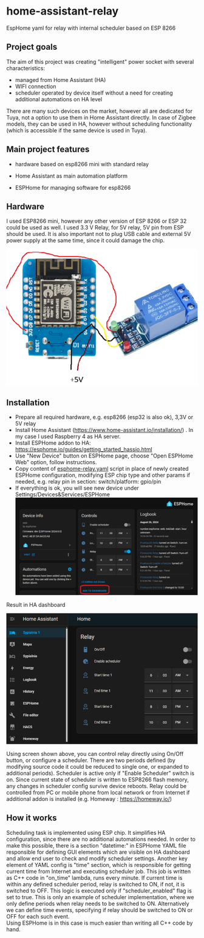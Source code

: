 # home-assistant-relay
EspHome yaml for relay with internal scheduler based on ESP 8266

## Project goals
The aim of this project was creating "intelligent" power socket with several characteristics:
- managed from Home Assistant (HA)
- WIFI connection
- scheduler operated by device itself without a need for creating additional automations on HA level

There are many such devices on the market, however all are dedicated for Tuya, not a option to use them in Home Assistant directly.
In case of Zigbee models, they can be used in HA, however without scheduling functionality (which is accessible if the same device is used in Tuya).

## Main project features
- hardware based on esp8266 mini with standard relay 

- Home Assistant as main automation platform 
- ESPHome for managing software for esp8266

## Hardware
I used ESP8266 mini, however any other version of ESP 8266 or ESP 32 could be used as well.
I used 3.3 V Relay, for 5V relay, 5V pin from ESP should be used.
It is also important not to plug USB cable and external 5V power supply at the same time, since it could damage the chip.

![img.png](hardware.png)

## Installation
- Prepare all required hardware, e.g. esp8266 (esp32 is also ok), 3,3V or 5V relay
- Install Home Assistant (https://www.home-assistant.io/installation/) . In my case I used Raspberry 4 as HA server.
- Install ESPHome addon to HA: https://esphome.io/guides/getting_started_hassio.html
- Use "New Device" button on ESPHome page, choose "Open ESPHome Web" option, follow instructions.
- Copy content of [esphome-relay.yaml](esphome-relay.yaml) script in place of newly created ESPHome configuration,
modifying ESP chip type and other params if needed, e.g. relay pin in section: switch/platform: gpio/pin
- If everything is ok, you will see new device under Settings/Devices&Services/ESPHome
![esphome-config.png](esphome-config.png)

Result in HA dashboard

![img.png](home-assistant.png)

Using screen shown above, you can control relay directly using On/Off button, or configure a scheduler.
There are two periods defined (by modifying source code it could be reduced to single one, or expanded to additional periods).
Scheduler is active only if "Enable Scheduler" switch is on.
Since current state of scheduler is written to ESP8266 flash memory, any changes in scheduler config survive device reboots.
Relay could be controlled from PC or mobile phone from local network or from Internet if additional addon is installed (e.g. Homeway : https://homeway.io/)

## How it works

Scheduling task is implemented using ESP chip. It simplifies HA configuration, since there are no additional automations needed.
In order to make this possible, there is a section "datetime:" in ESPHome YAML file responsible for defining GUI elements which are visible on HA dashboard
and allow end user to check and modify scheduler settings.
Another key element of YAML config is "time" section, which is responsible for getting current time from Internet and executing scheduler job.
This job is written as C++ code in "on_time" lambda, runs every minute.
If current time is within any defined scheduler period, relay is switched to ON, if not, it is switched to OFF.
This logic is executed only if "scheduler_enabled" flag is set to true. 
This is only an example of scheduler implementation, where we only define periods when relay needs to be switched to ON.
Alternatively we can define time events, specifying if relay should be switched to ON or OFF for each such event.   
Using ESPHome is in this case is much easier than writing all C++ code by hand.
